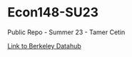 # Econ148-SU23
Public Repo - Summer 23 - Tamer Cetin


[Link to Berkeley Datahub](https://datahub.berkeley.edu/hub/user-redirect/git-pull?repo=https%3A%2F%2Fgithub.com%2FUCB-Econ-148%2FEcon148-SU23&urlpath=lab%2Ftree%2FEcon148-SU23%2F)
